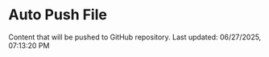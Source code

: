 # Auto Push File

Content that will be pushed to GitHub repository.
Last updated: 06/27/2025, 07:13:20 PM